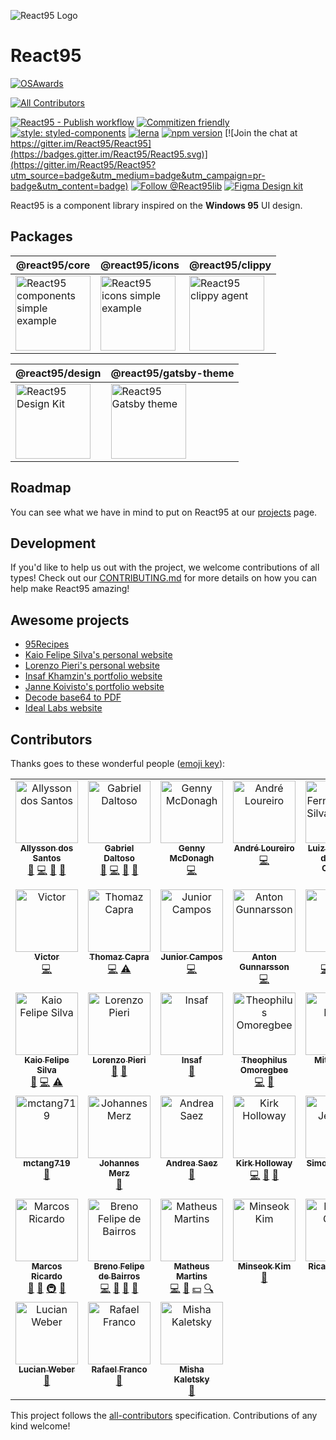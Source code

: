![React95 Logo](packages/design/logo/React95-clouds.png)

# React95

[![OSAwards](https://img.shields.io/badge/osawards-Fun%20side%20project%20of%20the%20year-brightgreen.svg)](https://twitter.com/ReactAmsterdam/status/1116707269956251648)

<!-- ALL-CONTRIBUTORS-BADGE:START - Do not remove or modify this section -->

[![All Contributors](https://img.shields.io/badge/all_contributors-38-orange.svg?style=flat-square)](#contributors)

<!-- ALL-CONTRIBUTORS-BADGE:END -->

[![React95 - Publish workflow](https://github.com/React95/React95/workflows/React95%20-%20Publish%20workflow/badge.svg)](https://github.com/React95/React95/actions)
[![Commitizen friendly](https://img.shields.io/badge/commitizen-friendly-brightgreen.svg)](http://commitizen.github.io/cz-cli/)
[![style: styled-components](https://img.shields.io/badge/style-%F0%9F%92%85%20styled--components-orange.svg?colorB=daa357&colorA=db748e)](https://github.com/styled-components/styled-components)
[![lerna](https://img.shields.io/badge/maintained%20with-lerna-cc00ff.svg)](https://lerna.js.org/)
[![npm version](https://badge.fury.io/js/%40react95%2Fcore.svg)](https://www.npmjs.com/package/@react95/core)
[![Join the chat at https://gitter.im/React95/React95](https://badges.gitter.im/React95/React95.svg)](https://gitter.im/React95/React95?utm_source=badge&utm_medium=badge&utm_campaign=pr-badge&utm_content=badge)
[![Follow @React95lib](https://img.shields.io/twitter/follow/React95lib)](https://twitter.com/intent/follow?screen_name=React95lib)
[![Figma Design kit](https://img.shields.io/badge/Figma-Design%20kit-blueviolet)](https://www.figma.com/file/2cbigNitjcruBDZT12ixIq/React95-Design-Kit)

React95 is a component library inspired on the **Windows 95** UI design.

## Packages

| @react95/core                                                                                                                                                                                                                                               | @react95/icons                                                                                                                                                                                                                                | @react95/clippy                                                                                                                                                                                                                 |
| ----------------------------------------------------------------------------------------------------------------------------------------------------------------------------------------------------------------------------------------------------------- | --------------------------------------------------------------------------------------------------------------------------------------------------------------------------------------------------------------------------------------------- | ------------------------------------------------------------------------------------------------------------------------------------------------------------------------------------------------------------------------------- |
| [<img height="120" alt="React95 components simple example" title="React95 components simple example" src="https://raw.githubusercontent.com/React95/React95/master/assets/components.png" />](https://github.com/React95/React95/tree/master/packages/core) | [<img height="120" alt="React95 icons simple example" title="React95 icons simple example" src="https://raw.githubusercontent.com/React95/React95/master/assets/icons.png" />](https://github.com/React95/React95/tree/master/packages/icons) | [<img height="120" alt="React95 clippy agent" title="React95 clippy agent" src="https://raw.githubusercontent.com/React95/React95/master/assets/clippy.gif" />](https://github.com/React95/React95/tree/master/packages/clippy) |

| @react95/design                                                                                                                                                                                                                | @react95/gatsby-theme                                                                                                                                                                                          |
| ------------------------------------------------------------------------------------------------------------------------------------------------------------------------------------------------------------------------------ | -------------------------------------------------------------------------------------------------------------------------------------------------------------------------------------------------------------- |
| [<img height="120" alt="React95 Design Kit" title="React95 Design Kit" src="https://raw.githubusercontent.com/React95/React95/master/assets/designkit.png" />](https://github.com/React95/React95/tree/master/packages/design) | [<img height="120" alt="React95 Gatsby theme" title="React95 Gatsby theme" src="https://raw.githubusercontent.com/React95/React95/master/assets/gatsby-theme.png" />](https://github.com/React95/gatsby-theme) |

## Roadmap

You can see what we have in mind to put on React95 at our [projects](https://github.com/React95/React95/projects) page.

## Development

If you'd like to help us out with the project, we welcome contributions of all types! Check out our [CONTRIBUTING.md](CONTRIBUTING.md) for more details on how you can help make React95 amazing!

## Awesome projects

- [95Recipes](https://github.com/ggdaltoso/95Recipes)
- [Kaio Felipe Silva's personal website](https://github.com/kaiofelipejs/kaiofelipejs.dev)
- [Lorenzo Pieri's personal website](https://github.com/LRNZ09/lrnz09.github.io)
- [Insaf Khamzin's portfolio website](https://github.com/InsafKhamzin/portfolio)
- [Janne Koivisto's portfolio website](https://janneilkka.com)
- [Decode base64 to PDF](https://base64.rafaelfranco.com/)
- [Ideal Labs website](https://github.com/ideal-lab5/website)

## Contributors

Thanks goes to these wonderful people ([emoji key](https://github.com/kentcdodds/all-contributors#emoji-key)):

<!-- ALL-CONTRIBUTORS-LIST:START - Do not remove or modify this section -->
<!-- prettier-ignore-start -->
<!-- markdownlint-disable -->
<table>
  <tbody>
    <tr>
      <td align="center" valign="top" width="14.28%"><a href="https://allysson.me/"><img src="https://avatars1.githubusercontent.com/u/13424727?v=4?s=100" width="100px;" alt="Allysson dos Santos"/><br /><sub><b>Allysson dos Santos</b></sub></a><br /><a href="https://github.com/React95/React95/commits?author=allyssonsantos" title="Documentation">📖</a> <a href="https://github.com/React95/React95/commits?author=allyssonsantos" title="Code">💻</a> <a href="#ideas-allyssonsantos" title="Ideas, Planning, & Feedback">🤔</a> <a href="https://github.com/React95/React95/pulls?q=is%3Apr+reviewed-by%3Aallyssonsantos" title="Reviewed Pull Requests">👀</a></td>
      <td align="center" valign="top" width="14.28%"><a href="https://github.com/ggdaltoso"><img src="https://avatars0.githubusercontent.com/u/6536985?v=4?s=100" width="100px;" alt="Gabriel Daltoso"/><br /><sub><b>Gabriel Daltoso</b></sub></a><br /><a href="https://github.com/React95/React95/commits?author=ggdaltoso" title="Documentation">📖</a> <a href="https://github.com/React95/React95/commits?author=ggdaltoso" title="Code">💻</a> <a href="#ideas-ggdaltoso" title="Ideas, Planning, & Feedback">🤔</a> <a href="https://github.com/React95/React95/pulls?q=is%3Apr+reviewed-by%3Aggdaltoso" title="Reviewed Pull Requests">👀</a></td>
      <td align="center" valign="top" width="14.28%"><a href="https://github.com/gennymcdonagh"><img src="https://avatars1.githubusercontent.com/u/25296442?v=4?s=100" width="100px;" alt="Genny McDonagh"/><br /><sub><b>Genny McDonagh</b></sub></a><br /><a href="https://github.com/React95/React95/commits?author=gennymcdonagh" title="Code">💻</a></td>
      <td align="center" valign="top" width="14.28%"><a href="https://github.com/andreloureiro"><img src="https://avatars0.githubusercontent.com/u/2106717?v=4?s=100" width="100px;" alt="André Loureiro"/><br /><sub><b>André Loureiro</b></sub></a><br /><a href="https://github.com/React95/React95/commits?author=andreloureiro" title="Code">💻</a></td>
      <td align="center" valign="top" width="14.28%"><a href="http://cieslak.dev"><img src="https://avatars0.githubusercontent.com/u/14146176?v=4?s=100" width="100px;" alt="Luiz Fernando da Silva Cieslak"/><br /><sub><b>Luiz Fernando da Silva Cieslak</b></sub></a><br /><a href="https://github.com/React95/React95/commits?author=luizcieslak" title="Documentation">📖</a> <a href="#ideas-luizcieslak" title="Ideas, Planning, & Feedback">🤔</a></td>
      <td align="center" valign="top" width="14.28%"><a href="https://github.com/lukehorvat"><img src="https://avatars2.githubusercontent.com/u/1034878?v=4?s=100" width="100px;" alt="Luke Horvat"/><br /><sub><b>Luke Horvat</b></sub></a><br /><a href="https://github.com/React95/React95/commits?author=lukehorvat" title="Documentation">📖</a></td>
      <td align="center" valign="top" width="14.28%"><a href="https://github.com/oddisland"><img src="https://avatars2.githubusercontent.com/u/20609161?v=4?s=100" width="100px;" alt="Blood Boy"/><br /><sub><b>Blood Boy</b></sub></a><br /><a href="https://github.com/React95/React95/commits?author=oddisland" title="Code">💻</a></td>
    </tr>
    <tr>
      <td align="center" valign="top" width="14.28%"><a href="https://twitter.com/HelloVictorWang"><img src="https://avatars3.githubusercontent.com/u/12963675?v=4?s=100" width="100px;" alt="Victor"/><br /><sub><b>Victor</b></sub></a><br /><a href="https://github.com/React95/React95/commits?author=beizhedenglong" title="Code">💻</a></td>
      <td align="center" valign="top" width="14.28%"><a href="https://stackoverflow.com/users/6061376/thomaz-capra?tab=profile"><img src="https://avatars2.githubusercontent.com/u/13137325?v=4?s=100" width="100px;" alt="Thomaz Capra"/><br /><sub><b>Thomaz Capra</b></sub></a><br /><a href="https://github.com/React95/React95/commits?author=thomazcapra" title="Code">💻</a> <a href="https://github.com/React95/React95/commits?author=thomazcapra" title="Tests">⚠️</a></td>
      <td align="center" valign="top" width="14.28%"><a href="https://github.com/accuvit"><img src="https://avatars0.githubusercontent.com/u/19792530?v=4?s=100" width="100px;" alt="Junior Campos"/><br /><sub><b>Junior Campos</b></sub></a><br /><a href="https://github.com/React95/React95/commits?author=accuvit" title="Code">💻</a></td>
      <td align="center" valign="top" width="14.28%"><a href="http://antongunnarsson.com"><img src="https://avatars2.githubusercontent.com/u/6201720?v=4?s=100" width="100px;" alt="Anton Gunnarsson"/><br /><sub><b>Anton Gunnarsson</b></sub></a><br /><a href="https://github.com/React95/React95/commits?author=anton-g" title="Code">💻</a></td>
      <td align="center" valign="top" width="14.28%"><a href="http://mikegsrv.ru"><img src="https://avatars1.githubusercontent.com/u/15021175?v=4?s=100" width="100px;" alt="Mike"/><br /><sub><b>Mike</b></sub></a><br /><a href="https://github.com/React95/React95/commits?author=mikegsrv" title="Code">💻</a> <a href="https://github.com/React95/React95/commits?author=mikegsrv" title="Tests">⚠️</a> <a href="https://github.com/React95/React95/issues?q=author%3Amikegsrv" title="Bug reports">🐛</a></td>
      <td align="center" valign="top" width="14.28%"><a href="https://twitter.com/drosenwasser"><img src="https://avatars2.githubusercontent.com/u/972891?v=4?s=100" width="100px;" alt="Daniel Rosenwasser"/><br /><sub><b>Daniel Rosenwasser</b></sub></a><br /><a href="https://github.com/React95/React95/issues?q=author%3ADanielRosenwasser" title="Bug reports">🐛</a> <a href="https://github.com/React95/React95/commits?author=DanielRosenwasser" title="Documentation">📖</a> <a href="https://github.com/React95/React95/commits?author=DanielRosenwasser" title="Code">💻</a> <a href="https://github.com/React95/React95/commits?author=DanielRosenwasser" title="Tests">⚠️</a></td>
      <td align="center" valign="top" width="14.28%"><a href="https://github.com/ddsilva"><img src="https://avatars1.githubusercontent.com/u/755101?v=4?s=100" width="100px;" alt="Daniel Silva"/><br /><sub><b>Daniel Silva</b></sub></a><br /><a href="https://github.com/React95/React95/commits?author=ddsilva" title="Tests">⚠️</a></td>
    </tr>
    <tr>
      <td align="center" valign="top" width="14.28%"><a href="http://kaiofelipejs.dev"><img src="https://avatars2.githubusercontent.com/u/41922744?v=4?s=100" width="100px;" alt="Kaio Felipe Silva"/><br /><sub><b>Kaio Felipe Silva</b></sub></a><br /><a href="https://github.com/React95/React95/commits?author=kaiofelipejs" title="Documentation">📖</a> <a href="https://github.com/React95/React95/commits?author=kaiofelipejs" title="Code">💻</a> <a href="https://github.com/React95/React95/commits?author=kaiofelipejs" title="Tests">⚠️</a></td>
      <td align="center" valign="top" width="14.28%"><a href="https://github.com/LRNZ09"><img src="https://avatars2.githubusercontent.com/u/13508373?v=4?s=100" width="100px;" alt="Lorenzo Pieri"/><br /><sub><b>Lorenzo Pieri</b></sub></a><br /><a href="https://github.com/React95/React95/commits?author=LRNZ09" title="Documentation">📖</a> <a href="#question-LRNZ09" title="Answering Questions">💬</a></td>
      <td align="center" valign="top" width="14.28%"><a href="http://insafkhamzin.com"><img src="https://avatars3.githubusercontent.com/u/27154217?v=4?s=100" width="100px;" alt="Insaf"/><br /><sub><b>Insaf</b></sub></a><br /><a href="https://github.com/React95/React95/commits?author=InsafKhamzin" title="Documentation">📖</a></td>
      <td align="center" valign="top" width="14.28%"><a href="https://theoomoregbee.me"><img src="https://avatars3.githubusercontent.com/u/10440327?v=4?s=100" width="100px;" alt="Theophilus Omoregbee"/><br /><sub><b>Theophilus Omoregbee</b></sub></a><br /><a href="https://github.com/React95/React95/commits?author=theoomoregbee" title="Code">💻</a> <a href="https://github.com/React95/React95/issues?q=author%3Atheoomoregbee" title="Bug reports">🐛</a></td>
      <td align="center" valign="top" width="14.28%"><a href="https://github.com/belakm"><img src="https://avatars2.githubusercontent.com/u/13392444?v=4?s=100" width="100px;" alt="Mitja Belak"/><br /><sub><b>Mitja Belak</b></sub></a><br /><a href="https://github.com/React95/React95/issues?q=author%3Abelakm" title="Bug reports">🐛</a> <a href="https://github.com/React95/React95/commits?author=belakm" title="Code">💻</a></td>
      <td align="center" valign="top" width="14.28%"><a href="http://janneilkka.com"><img src="https://avatars3.githubusercontent.com/u/49063172?v=4?s=100" width="100px;" alt="janneilkka"/><br /><sub><b>janneilkka</b></sub></a><br /><a href="#design-janneilkka" title="Design">🎨</a> <a href="#ideas-janneilkka" title="Ideas, Planning, & Feedback">🤔</a></td>
      <td align="center" valign="top" width="14.28%"><a href="http://tominasweb.com"><img src="https://avatars1.githubusercontent.com/u/32068891?v=4?s=100" width="100px;" alt="Tomas Nasjleti"/><br /><sub><b>Tomas Nasjleti</b></sub></a><br /><a href="https://github.com/React95/React95/commits?author=TomAndril" title="Documentation">📖</a></td>
    </tr>
    <tr>
      <td align="center" valign="top" width="14.28%"><a href="https://github.com/mctang719"><img src="https://avatars0.githubusercontent.com/u/17521191?v=4?s=100" width="100px;" alt="mctang719"/><br /><sub><b>mctang719</b></sub></a><br /><a href="https://github.com/React95/React95/issues?q=author%3Amctang719" title="Bug reports">🐛</a></td>
      <td align="center" valign="top" width="14.28%"><a href="https://github.com/JohannesMerz"><img src="https://avatars.githubusercontent.com/u/11529353?v=4?s=100" width="100px;" alt="Johannes Merz"/><br /><sub><b>Johannes Merz</b></sub></a><br /><a href="https://github.com/React95/React95/issues?q=author%3AJohannesMerz" title="Bug reports">🐛</a></td>
      <td align="center" valign="top" width="14.28%"><a href="https://github.com/sparky-raccoon"><img src="https://avatars.githubusercontent.com/u/16033537?v=4?s=100" width="100px;" alt="Andrea Saez"/><br /><sub><b>Andrea Saez</b></sub></a><br /><a href="https://github.com/React95/React95/issues?q=author%3Asparky-raccoon" title="Bug reports">🐛</a></td>
      <td align="center" valign="top" width="14.28%"><a href="https://github.com/kirkobyte"><img src="https://avatars.githubusercontent.com/u/6798667?v=4?s=100" width="100px;" alt="Kirk Holloway"/><br /><sub><b>Kirk Holloway</b></sub></a><br /><a href="https://github.com/React95/React95/commits?author=kirkobyte" title="Code">💻</a> <a href="https://github.com/React95/React95/commits?author=kirkobyte" title="Documentation">📖</a> <a href="#ideas-kirkobyte" title="Ideas, Planning, & Feedback">🤔</a></td>
      <td align="center" valign="top" width="14.28%"><a href="https://www.bojagi.io"><img src="https://avatars.githubusercontent.com/u/1235818?v=4?s=100" width="100px;" alt="Simon Jentsch"/><br /><sub><b>Simon Jentsch</b></sub></a><br /><a href="#infra-tchock" title="Infrastructure (Hosting, Build-Tools, etc)">🚇</a></td>
      <td align="center" valign="top" width="14.28%"><a href="https://sime.net.au/"><img src="https://avatars.githubusercontent.com/u/216917?v=4?s=100" width="100px;" alt="Simon Males"/><br /><sub><b>Simon Males</b></sub></a><br /><a href="#infra-sime" title="Infrastructure (Hosting, Build-Tools, etc)">🚇</a></td>
      <td align="center" valign="top" width="14.28%"><a href="https://kembreyfarquhar.com"><img src="https://avatars.githubusercontent.com/u/47987809?v=4?s=100" width="100px;" alt="Katie Embrey-Farquhar"/><br /><sub><b>Katie Embrey-Farquhar</b></sub></a><br /><a href="https://github.com/React95/React95/commits?author=kembreyfarquhar" title="Code">💻</a> <a href="https://github.com/React95/React95/issues?q=author%3Akembreyfarquhar" title="Bug reports">🐛</a></td>
    </tr>
    <tr>
      <td align="center" valign="top" width="14.28%"><a href="https://www.linkedin.com/in/marcosricardo0101/"><img src="https://avatars.githubusercontent.com/u/27781419?v=4?s=100" width="100px;" alt="Marcos Ricardo"/><br /><sub><b>Marcos Ricardo</b></sub></a><br /><a href="https://github.com/React95/React95/commits?author=mavericardo" title="Documentation">📖</a> <a href="https://github.com/React95/React95/issues?q=author%3Amavericardo" title="Bug reports">🐛</a> <a href="#infra-mavericardo" title="Infrastructure (Hosting, Build-Tools, etc)">🚇</a> <a href="#maintenance-mavericardo" title="Maintenance">🚧</a></td>
      <td align="center" valign="top" width="14.28%"><a href="https://github.com/felipsbreno"><img src="https://avatars.githubusercontent.com/u/50807243?v=4?s=100" width="100px;" alt="Breno Felipe de Bairros"/><br /><sub><b>Breno Felipe de Bairros</b></sub></a><br /><a href="https://github.com/React95/React95/commits?author=felipsbreno" title="Code">💻</a> <a href="#ideas-felipsbreno" title="Ideas, Planning, & Feedback">🤔</a> <a href="#question-felipsbreno" title="Answering Questions">💬</a> <a href="https://github.com/React95/React95/commits?author=felipsbreno" title="Documentation">📖</a></td>
      <td align="center" valign="top" width="14.28%"><a href="https://mmartins.vercel.app/"><img src="https://avatars.githubusercontent.com/u/46993493?v=4?s=100" width="100px;" alt="Matheus Martins"/><br /><sub><b>Matheus Martins</b></sub></a><br /><a href="https://github.com/React95/React95/commits?author=mmartinsolliv" title="Code">💻</a> <a href="#ideas-mmartinsolliv" title="Ideas, Planning, & Feedback">🤔</a> <a href="#financial-mmartinsolliv" title="Financial">💵</a> <a href="#fundingFinding-mmartinsolliv" title="Funding Finding">🔍</a></td>
      <td align="center" valign="top" width="14.28%"><a href="https://github.com/cybaj"><img src="https://avatars.githubusercontent.com/u/11937687?v=4?s=100" width="100px;" alt="Minseok Kim"/><br /><sub><b>Minseok Kim</b></sub></a><br /><a href="https://github.com/React95/React95/commits?author=cybaj" title="Documentation">📖</a></td>
      <td align="center" valign="top" width="14.28%"><a href="https://github.com/Mrpanquecas"><img src="https://avatars.githubusercontent.com/u/10724552?v=4?s=100" width="100px;" alt="Ricardo Costa"/><br /><sub><b>Ricardo Costa</b></sub></a><br /><a href="https://github.com/React95/React95/issues?q=author%3AMrpanquecas" title="Bug reports">🐛</a></td>
      <td align="center" valign="top" width="14.28%"><a href="https://github.com/ezzcodeezzlife"><img src="https://avatars.githubusercontent.com/u/64021988?v=4?s=100" width="100px;" alt="fabi.s"/><br /><sub><b>fabi.s</b></sub></a><br /><a href="https://github.com/React95/React95/commits?author=ezzcodeezzlife" title="Documentation">📖</a></td>
      <td align="center" valign="top" width="14.28%"><a href="https://joshuaghali.com"><img src="https://avatars.githubusercontent.com/u/11557261?v=4?s=100" width="100px;" alt="Joshua Ghali"/><br /><sub><b>Joshua Ghali</b></sub></a><br /><a href="https://github.com/React95/React95/issues?q=author%3Ajjghali" title="Bug reports">🐛</a></td>
    </tr>
    <tr>
      <td align="center" valign="top" width="14.28%"><a href="https://weber.xyz"><img src="https://avatars.githubusercontent.com/u/7360204?v=4?s=100" width="100px;" alt="Lucian Weber"/><br /><sub><b>Lucian Weber</b></sub></a><br /><a href="https://github.com/React95/React95/issues?q=author%3Alucianweber" title="Bug reports">🐛</a></td>
      <td align="center" valign="top" width="14.28%"><a href="https://rafaelfranco.com"><img src="https://avatars.githubusercontent.com/u/19496473?v=4?s=100" width="100px;" alt="Rafael Franco"/><br /><sub><b>Rafael Franco</b></sub></a><br /><a href="https://github.com/React95/React95/issues?q=author%3Arfoel" title="Bug reports">🐛</a></td>
      <td align="center" valign="top" width="14.28%"><a href="https://github.com/mmkal"><img src="https://avatars.githubusercontent.com/u/15040698?v=4?s=100" width="100px;" alt="Misha Kaletsky"/><br /><sub><b>Misha Kaletsky</b></sub></a><br /><a href="https://github.com/React95/React95/issues?q=author%3Ammkal" title="Bug reports">🐛</a></td>
    </tr>
  </tbody>
</table>

<!-- markdownlint-restore -->
<!-- prettier-ignore-end -->

<!-- ALL-CONTRIBUTORS-LIST:END -->

This project follows the [all-contributors](https://github.com/kentcdodds/all-contributors) specification. Contributions of any kind welcome!
